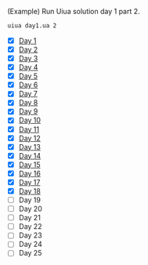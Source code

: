 (Example) Run Uiua solution day 1 part 2.
```bash
uiua day1.ua 2
```

- [x] [Day 1](uiua/day1.ua)
- [x] [Day 2](uiua/day2.ua)
- [x] [Day 3](uiua/day3.ua)
- [x] [Day 4](uiua/day4.ua)
- [x] [Day 5](uiua/day5.ua)
- [x] [Day 6](uiua/day6.ua)
- [x] [Day 7](uiua/day7.ua)
- [x] [Day 8](uiua/day8.ua)
- [x] [Day 9](uiua/day9.ua)
- [x] [Day 10](uiua/day10.ua)
- [x] [Day 11](uiua/day11.ua)
- [x] [Day 12](uiua/day12.ua)
- [x] [Day 13](uiua/day13.ua)
- [x] [Day 14](uiua/day14.ua)
- [x] [Day 15](uiua/day15.ua)
- [x] [Day 16](uiua/day16.ua)
- [x] [Day 17](uiua/day17.ua)
- [x] [Day 18](uiua/day18.ua)
- [ ] Day 19
- [ ] Day 20
- [ ] Day 21
- [ ] Day 22
- [ ] Day 23
- [ ] Day 24
- [ ] Day 25
